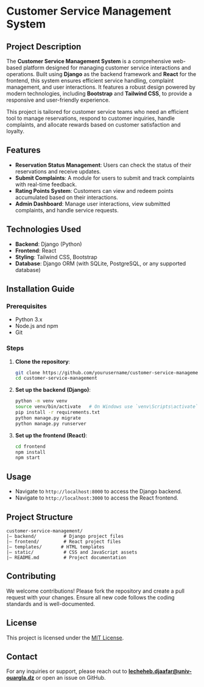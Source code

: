 # Customer Service Management System

## Project Description
The **Customer Service Management System** is a comprehensive web-based platform designed for managing customer service interactions and operations. Built using **Django** as the backend framework and **React** for the frontend, this system ensures efficient service handling, complaint management, and user interactions. It features a robust design powered by modern technologies, including **Bootstrap** and **Tailwind CSS**, to provide a responsive and user-friendly experience.

This project is tailored for customer service teams who need an efficient tool to manage reservations, respond to customer inquiries, handle complaints, and allocate rewards based on customer satisfaction and loyalty.

## Features
- **Reservation Status Management**: Users can check the status of their reservations and receive updates.
- **Submit Complaints**: A module for users to submit and track complaints with real-time feedback.
- **Rating Points System**: Customers can view and redeem points accumulated based on their interactions.
- **Admin Dashboard**: Manage user interactions, view submitted complaints, and handle service requests.

## Technologies Used
- **Backend**: Django (Python)
- **Frontend**: React
- **Styling**: Tailwind CSS, Bootstrap
- **Database**: Django ORM (with SQLite, PostgreSQL, or any supported database)

## Installation Guide
### Prerequisites
- Python 3.x
- Node.js and npm
- Git

### Steps
1. **Clone the repository**:
   ```bash
   git clone https://github.com/yourusername/customer-service-management.git
   cd customer-service-management
   ```

2. **Set up the backend (Django)**:
   ```bash
   python -m venv venv
   source venv/bin/activate   # On Windows use `venv\Scripts\activate`
   pip install -r requirements.txt
   python manage.py migrate
   python manage.py runserver
   ```

3. **Set up the frontend (React)**:
   ```bash
   cd frontend
   npm install
   npm start
   ```

## Usage
- Navigate to `http://localhost:8000` to access the Django backend.
- Navigate to `http://localhost:3000` to access the React frontend.

## Project Structure
```
customer-service-management/
|— backend/          # Django project files
|— frontend/         # React project files
|— templates/       # HTML templates
|— static/           # CSS and JavaScript assets
|— README.md         # Project documentation
```

## Contributing
We welcome contributions! Please fork the repository and create a pull request with your changes. Ensure all new code follows the coding standards and is well-documented.

## License
This project is licensed under the [MIT License](LICENSE).

## Contact
For any inquiries or support, please reach out to **lecheheb.djaafar@univ-ouargla.dz** or open an issue on GitHub.


